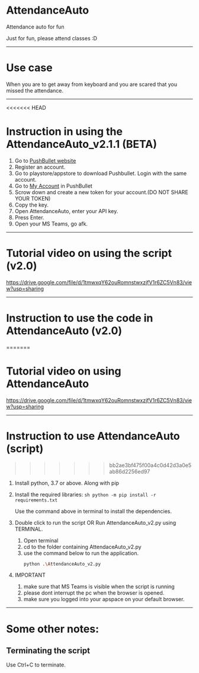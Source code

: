 # AttendanceAuto
Attendance auto for fun

Just for fun, please attend classes :D

---
# Use case
When you are to get away from keyboard and you are scared that you missed the attendance.

---
<<<<<<< HEAD
# Instruction in using the AttendanceAuto_v2.1.1 (BETA)
1. Go to [PushBullet website](https://www.pushbullet.com/)
2. Register an account.
3. Go to playstore/appstore to download Pushbullet. Login with the same account.
4. Go to [My Account](https://www.pushbullet.com/#settings/account) in PushBullet
5. Scrow down and create a new token for your account.(DO NOT SHARE YOUR TOKEN)
6. Copy the key.
7. Open AttendanceAuto, enter your API key.
8. Press Enter.
9. Open your MS Teams, go afk.

---
# Tutorial video on using the script (v2.0)
https://drive.google.com/file/d/1tmwxqY62ouRomnstwxzjfV1r6ZC5Vn83/view?usp=sharing

---

# Instruction to use the code in AttendanceAuto (v2.0)
=======
# Tutorial video on using AttendanceAuto
https://drive.google.com/file/d/1tmwxqY62ouRomnstwxzjfV1r6ZC5Vn83/view?usp=sharing

---
# Instruction to use AttendanceAuto (script)
>>>>>>> bb2ae3bf475f00a4c0d42d3a0e5ab86d2256ed97
1. Install python, 3.7 or above. Along with pip
2. Install the required libraries:
        ```sh
        python -m pip install -r requirements.txt
        ```
        
    Use the command above in terminal to install the dependencies. 

3. Double click to run the script OR Run AttendanceAuto_v2.py using TERMINAL. 
    1. Open terminal
    2. cd to the folder containing AttendaceAuto_v2.py
    3. use the command below to run the application.
        ```sh
        python .\AttendanceAuto_v2.py
        ```
4. IMPORTANT
    1. make sure that MS Teams is visible when the script is running
    2. please dont interrupt the pc when the browser is opened.
    3. make sure you logged into your apspace on your default browser.

---
# Some other notes:
## Terminating the script
Use Ctrl+C to terminate.
